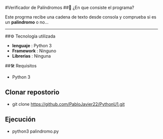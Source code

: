 #Verificador de Palíndromos
##📌 ¿En que consiste el programa?

Este progrma recibe una cadena de texto desde consola y comprueba si es un **palindromo** o no...

---

##⚙️ Tecnología utilizada

- **lenguaje** : Python 3
- **Framework** : Ninguno
- **Librerias** : Ninguna

##🛠️ Requisitos

- Python 3

## Clonar repostorio

- git clone https://github.com/PabloJavier22/PythonU1.git

## Ejecución

- python3 palindromo.py
